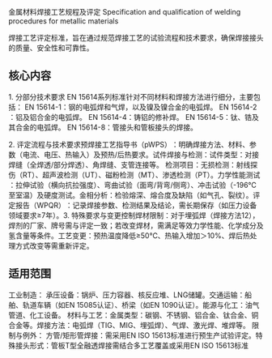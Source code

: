 金属材料焊接工艺规程及评定
Specification and qualification of welding procedures for metallic materials​​

焊接工艺评定标准，旨在通过规范焊接工艺的试验流程和技术要求，确保焊接接头的质量、安全性和可靠性。

## 核心内容
​​1. 分部分技术要求​​
EN 15614系列标准针对不同材料和焊接方法进行细分，主要包括：
​​EN 15614-1​​：钢的电弧焊和气焊，以及镍及镍合金的电弧焊。
​​EN 15614-2​​：铝及铝合金的电弧焊。
​​EN 15614-4​​：铸铝的修补焊。
​​EN 15614-5​​：钛、锆及其合金的电弧焊。
​​EN 15614-8​​：管接头和管板接头的焊接。

​​2. 评定流程与技术要求​​
​​预焊接工艺指导书（pWPS）​​：明确焊接方法、材料、参数（电流、电压、热输入）及预热/后热要求。
​​试件焊接与检测​​：
​​试件类型​​：对接焊缝（全焊透/部分焊透）、角焊缝、支管连接等。
​​检测项目​​：
​​无损检测​​：射线探伤（RT）、超声波检测（UT）、磁粉检测（MT）、渗透检测（PT）。
​​力学性能测试​​：拉伸试验（横向抗拉强度）、弯曲试验（面弯/背弯/侧弯）、冲击试验（-196℃至室温）及硬度测试。
​​金相分析​​：检验熔深、熔合度及缺陷（如气孔、裂纹）。
​​评定报告（WPQR）​​：记录焊接参数、检测结果及结论，需长期保存（如压力设备领域要求≥7年）。
​​3. 特殊要求与变更控制​​
​​焊材限制​​：对于埋弧焊（焊接方法12），焊剂的厂家、牌号需与评定一致；若改变焊材，需满足等效力学性能、化学成分及氢含量等条件。
​​工艺变更​​：预热温度降低≥50℃、热输入增加＞10%、焊后热处理方式改变等需重新评定。
​​
## 适用范围​​
​​工业制造​​：
​​承压设备​​：锅炉、压力容器、核反应堆、LNG储罐。
​​交通运输​​：船舶、轨道车辆（如EN 15085认证）、桥梁（如EN 1090认证）。
​​能源与化工​​：油气管道、化工设备。
​​材料与工艺​​：
​​金属类型​​：碳钢、不锈钢、铝合金、钛合金、铜合金等。
​​焊接方法​​：电弧焊（TIG、MIG、埋弧焊）、气焊、激光焊、堆焊等。
​​
限制与例外​​：
​​方管/矩形管焊接​​：需采用EN ISO 15613标准进行预生产试验评定。
​​特殊接头形式​​：管板T型全融透焊接需结合多工艺覆盖或采用EN ISO 15613标准